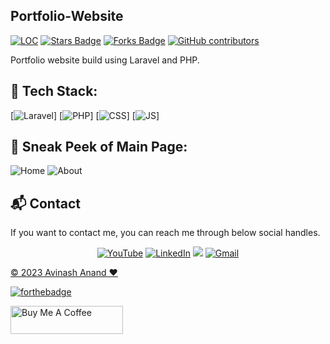 ## Portfolio-Website

<a href="https://github.com/AvinashAnand02/laravel-Portfolio"><img src="https://sloc.xyz/github/AvinashAnand02/laravel-Portfolio" alt="LOC"/></a>
<a href="https://github.com/AvinashAnand02/laravel-Portfolio"><img src="https://img.shields.io/github/stars/AvinashAnand02/laravel-Portfolio" alt="Stars Badge"/></a>
<a href="https://github.com/AvinashAnand02/laravel-Portfolio/network/members"><img src="https://img.shields.io/github/forks/AvinashAnand02/laravel-Portfolio" alt="Forks Badge"/></a>
<a href="https://github.com/AvinashAnand02/laravel-Portfolio/graphs/contributors"><img alt="GitHub contributors" src="https://img.shields.io/github/contributors/AvinashAnand02/laravel-Portfolio?color=2b9348"></a>

Portfolio website build using Laravel and PHP.
 

## 📌 Tech Stack:
[![Laravel](https://img.shields.io/badge/laravel%20-%23E34F26.svg?&style=for-the-badge&logo=Laravel&logoColor=white)]
[![PHP](https://img.shields.io/badge/php%20-%23AEB2D5.svg?style=for-the-badge&logo=PHP&logoColor=white)]
[![CSS](https://img.shields.io/badge/css3%20-%231572B6.svg?&style=for-the-badge&logo=css3&logoColor=white)]
[![JS](https://img.shields.io/badge/javascript%20-%23323330.svg?&style=for-the-badge&logo=javascript&logoColor=%23F7DF1E)]


## 📌 Sneak Peek of Main Page:
![Home](https://res.cloudinary.com/djwnzqmjq/image/upload/v1700505082/Screenshot_159_vg0xgh.png)
![About](https://res.cloudinary.com/djwnzqmjq/image/upload/v1700505101/Screenshot_161_qy139f.png)


<h2>📬 Contact</h2>

If you want to contact me, you can reach me through below social handles.

<div align="center">

<a  href="https://www.youtube.com/channel/UCmqNIRWLzwhPCuZUYd5Oxeg" target="_blank"><img alt="YouTube" src="https://img.shields.io/badge/Youtube-%23FF0000.svg?style=for-the-badge&logo=YouTube&logoColor=white" /></a>
<a  href="https://www.linkedin.com/in/avinash-anand02/" target="_blank"><img alt="LinkedIn" src="https://img.shields.io/badge/linkedin%20-%230077B5.svg?&style=for-the-badge&logo=linkedin&logoColor=white" /></a>
<a href="https://twitter.com/Avinash52870643" target="_blank"><img src="https://img.shields.io/badge/twitter-%2300acee.svg?&style=for-the-badge&logo=twitter&logoColor=white&alt=twitter" /></a>
<a href="mailto:avinashmgr53@gmail.com"><img  alt="Gmail" src="https://img.shields.io/badge/Gmail-D14836?style=for-the-badge&logo=gmail&logoColor=white" />

</div>

© 2023 Avinash Anand ❤️


[![forthebadge](https://forthebadge.com/images/badges/built-with-love.svg)](https://forthebadge.com)

<a href="https://www.buymeacoffee.com/avinash02" target="_blank"><img src="https://cdn.buymeacoffee.com/buttons/v2/default-yellow.png" alt="Buy Me A Coffee" style="height: 45px !important;width: 180px !important;" ></a>
